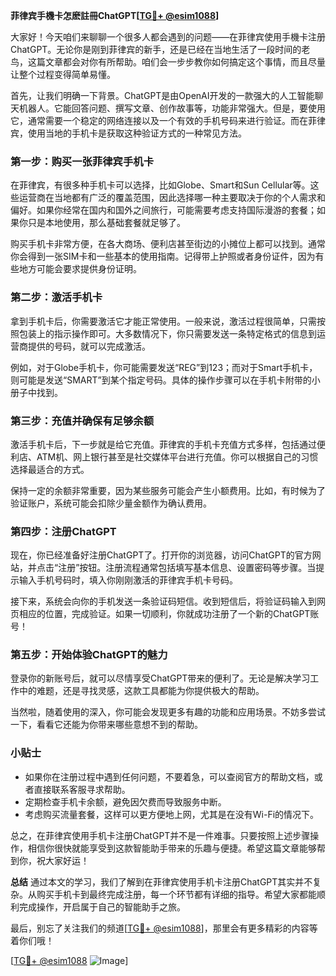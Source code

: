 **菲律宾手機卡怎麽註冊ChatGPT[[TG💪+ @esim1088](https://t.me/s/esim1088)]**

大家好！今天咱们来聊聊一个很多人都会遇到的问题——在菲律宾使用手機卡注册ChatGPT。无论你是刚到菲律宾的新手，还是已经在当地生活了一段时间的老鸟，这篇文章都会对你有所帮助。咱们会一步步教你如何搞定这个事情，而且尽量让整个过程变得简单易懂。

首先，让我们明确一下背景。ChatGPT是由OpenAI开发的一款强大的人工智能聊天机器人。它能回答问题、撰写文章、创作故事等，功能非常强大。但是，要使用它，通常需要一个稳定的网络连接以及一个有效的手机号码来进行验证。而在菲律宾，使用当地的手机卡是获取这种验证方式的一种常见方法。

### **第一步：购买一张菲律宾手机卡**
在菲律宾，有很多种手机卡可以选择，比如Globe、Smart和Sun Cellular等。这些运营商在当地都有广泛的覆盖范围，因此选择哪一种主要取决于你的个人需求和偏好。如果你经常在国内和国外之间旅行，可能需要考虑支持国际漫游的套餐；如果你只是本地使用，那么基础套餐就足够了。

购买手机卡非常方便，在各大商场、便利店甚至街边的小摊位上都可以找到。通常你会得到一张SIM卡和一些基本的使用指南。记得带上护照或者身份证件，因为有些地方可能会要求提供身份证明。

### **第二步：激活手机卡**
拿到手机卡后，你需要激活它才能正常使用。一般来说，激活过程很简单，只需按照包装上的指示操作即可。大多数情况下，你只需要发送一条特定格式的信息到运营商提供的号码，就可以完成激活。

例如，对于Globe手机卡，你可能需要发送“REG”到123；而对于Smart手机卡，则可能是发送“SMART”到某个指定号码。具体的操作步骤可以在手机卡附带的小册子中找到。

### **第三步：充值并确保有足够余额**
激活手机卡后，下一步就是给它充值。菲律宾的手机卡充值方式多样，包括通过便利店、ATM机、网上银行甚至是社交媒体平台进行充值。你可以根据自己的习惯选择最适合的方式。

保持一定的余额非常重要，因为某些服务可能会产生小额费用。比如，有时候为了验证账户，系统可能会扣除少量金额作为确认费用。

### **第四步：注册ChatGPT**
现在，你已经准备好注册ChatGPT了。打开你的浏览器，访问ChatGPT的官方网站，并点击“注册”按钮。注册流程通常包括填写基本信息、设置密码等步骤。当提示输入手机号码时，填入你刚刚激活的菲律宾手机卡号码。

接下来，系统会向你的手机发送一条验证码短信。收到短信后，将验证码输入到网页相应的位置，完成验证。如果一切顺利，你就成功注册了一个新的ChatGPT账号！

### **第五步：开始体验ChatGPT的魅力**
登录你的新账号后，就可以尽情享受ChatGPT带来的便利了。无论是解决学习工作中的难题，还是寻找灵感，这款工具都能为你提供极大的帮助。

当然啦，随着使用的深入，你可能会发现更多有趣的功能和应用场景。不妨多尝试一下，看看它还能为你带来哪些意想不到的帮助。

### **小贴士**
- 如果你在注册过程中遇到任何问题，不要着急，可以查阅官方的帮助文档，或者直接联系客服寻求帮助。
- 定期检查手机卡余额，避免因欠费而导致服务中断。
- 考虑购买流量套餐，这样可以更方便地上网，尤其是在没有Wi-Fi的情况下。

总之，在菲律宾使用手机卡注册ChatGPT并不是一件难事。只要按照上述步骤操作，相信你很快就能享受到这款智能助手带来的乐趣与便捷。希望这篇文章能够帮到你，祝大家好运！

**总结**
通过本文的学习，我们了解到在菲律宾使用手机卡注册ChatGPT其实并不复杂。从购买手机卡到最终完成注册，每一个环节都有详细的指导。希望大家都能顺利完成操作，开启属于自己的智能助手之旅。

最后，别忘了关注我们的频道[[TG💪+ @esim1088](https://t.me/s/esim1088)]，那里会有更多精彩的内容等着你们哦！

[[TG💪+ @esim1088](https://t.me/s/esim1088) ![Image](https://i.postimg.cc/4NQfJmqS/Snipaste-2025-05-13-00-14-12.png)]